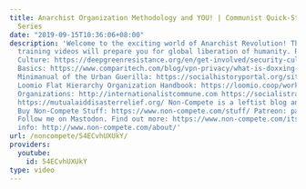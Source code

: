```yaml
---
title: Anarchist Organization Methodology and YOU! | Communist Quick-Start Training
  Series
date: "2019-09-15T10:36:06+08:00"
description: 'Welcome to the exciting world of Anarchist Revolution! This series of
  training videos will prepare you for global liberation of humanity. Resources: Security
  Culture: https://deepgreenresistance.org/en/get-involved/security-culture Cyber-Security
  Basics: https://www.comparitech.com/blog/vpn-privacy/what-is-doxxing-how-to-avoid/
  Minimanual of the Urban Guerilla: https://socialhistoryportal.org/sites/default/files/raf/0719730000_0.pdf
  Loomio Flat Hierarchy Organization Handbook: https://loomio.coop/working_groups.html
  Organizations: http://internationalistcommune.com https://socialistra.org/ http://foodnotbombs.net/new_site/
  https://mutualaiddisasterrelief.org/ Non-Compete is a leftist blog and YouTube channel.
  Buy Non-Compete Stuff: https://www.non-compete.com/stuff/ Patreon: patreon.com/noncompete
  Follow me on Mastodon. Find out more: https://www.non-compete.com/its-time-... Facebook/Twitter/Email
  info: http://www.non-compete.com/about/'
url: /noncompete/54ECvhUXUkY/
providers:
  youtube:
    id: 54ECvhUXUkY
type: video
---
```

